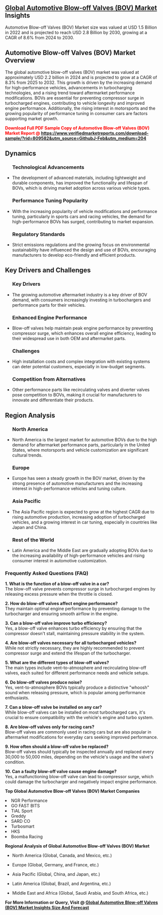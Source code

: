 <h2><a href="https://www.verifiedmarketreports.com/download-sample/?rid=809582&amp;utm_source=GithubJ&amp;utm_medium=204" target="_blank">Global Automotive Blow-off Valves (BOV) Market</a> Insights</h2><p>Automotive Blow-off Valves (BOV) Market size was valued at USD 1.5 Billion in 2022 and is projected to reach USD 2.8 Billion by 2030, growing at a CAGR of 8.6% from 2024 to 2030.</p><p> <h2>Automotive Blow-off Valves (BOV) Market Overview</h2> <p>The global automotive blow-off valves (BOV) market was valued at approximately USD 2.2 billion in 2024 and is projected to grow at a CAGR of 8.3% from 2025 to 2032. This growth is driven by the increasing demand for high-performance vehicles, advancements in turbocharging technologies, and a rising trend toward aftermarket performance modifications. BOVs are essential for preventing compressor surge in turbocharged engines, contributing to vehicle longevity and improved engine performance. Additionally, the rising interest in motorsports and the growing popularity of performance tuning in consumer cars are factors supporting market growth.</p> <p><strong><p><span class=""><span style="color: #ff0000;"><strong>Download Full PDF Sample Copy of Automotive Blow-off Valves (BOV) Market Report</strong> @ </span><a href="https://www.verifiedmarketreports.com/download-sample/?rid=809582&amp;utm_source=GithubJ-Feb&amp;utm_medium=204" target="_blank">https://www.verifiedmarketreports.com/download-sample/?rid=809582&amp;utm_source=GithubJ-Feb&amp;utm_medium=204</a></span></p></strong></p> <h2>Dynamics</h2> <ul> <h3>Technological Advancements</h3> <li>The development of advanced materials, including lightweight and durable components, has improved the functionality and lifespan of BOVs, which is driving market adoption across various vehicle types.</li> <h3>Performance Tuning Popularity</h3> <li>With the increasing popularity of vehicle modifications and performance tuning, particularly in sports cars and racing vehicles, the demand for high-performance BOVs has surged, contributing to market expansion.</li> <h3>Regulatory Standards</h3> <li>Strict emissions regulations and the growing focus on environmental sustainability have influenced the design and use of BOVs, encouraging manufacturers to develop eco-friendly and efficient products.</li> </ul> <h2>Key Drivers and Challenges</h2> <ul> <h3>Key Drivers</h3> <li>The growing automotive aftermarket industry is a key driver of BOV demand, with consumers increasingly investing in turbochargers and performance parts for their vehicles.</li> <h3>Enhanced Engine Performance</h3> <li>Blow-off valves help maintain peak engine performance by preventing compressor surge, which enhances overall engine efficiency, leading to their widespread use in both OEM and aftermarket parts.</li> <h3>Challenges</h3> <li>High installation costs and complex integration with existing systems can deter potential customers, especially in low-budget segments.</li> <h3>Competition from Alternatives</h3> <li>Other performance parts like recirculating valves and diverter valves pose competition to BOVs, making it crucial for manufacturers to innovate and differentiate their products.</li> </ul> <h2>Region Analysis</h2> <ul> <h3>North America</h3> <li>North America is the largest market for automotive BOVs due to the high demand for aftermarket performance parts, particularly in the United States, where motorsports and vehicle customization are significant cultural trends.</li> <h3>Europe</h3> <li>Europe has seen a steady growth in the BOV market, driven by the strong presence of automotive manufacturers and the increasing interest in high-performance vehicles and tuning culture.</li> <h3>Asia Pacific</h3> <li>The Asia Pacific region is expected to grow at the highest CAGR due to rising automotive production, increasing adoption of turbocharged vehicles, and a growing interest in car tuning, especially in countries like Japan and China.</li> <h3>Rest of the World</h3> <li>Latin America and the Middle East are gradually adopting BOVs due to the increasing availability of high-performance vehicles and rising consumer interest in automotive customization.</li> </ul> <h3>Frequently Asked Questions (FAQ)</h3> <p><strong>1. What is the function of a blow-off valve in a car?</strong><br>The blow-off valve prevents compressor surge in turbocharged engines by releasing excess pressure when the throttle is closed.</p> <p><strong>2. How do blow-off valves affect engine performance?</strong><br>They maintain optimal engine performance by preventing damage to the turbocharger and ensuring smooth airflow in the engine.</p> <p><strong>3. Can a blow-off valve improve turbo efficiency?</strong><br>Yes, a blow-off valve enhances turbo efficiency by ensuring that the compressor doesn't stall, maintaining pressure stability in the system.</p> <p><strong>4. Are blow-off valves necessary for all turbocharged vehicles?</strong><br>While not strictly necessary, they are highly recommended to prevent compressor surge and extend the lifespan of the turbocharger.</p> <p><strong>5. What are the different types of blow-off valves?</strong><br>The main types include vent-to-atmosphere and recirculating blow-off valves, each suited for different performance needs and vehicle setups.</p> <p><strong>6. Do blow-off valves produce noise?</strong><br>Yes, vent-to-atmosphere BOVs typically produce a distinctive "whoosh" sound when releasing pressure, which is popular among performance enthusiasts.</p> <p><strong>7. Can a blow-off valve be installed on any car?</strong><br>While blow-off valves can be installed on most turbocharged cars, it's crucial to ensure compatibility with the vehicle's engine and turbo system.</p> <p><strong>8. Are blow-off valves only for racing cars?</strong><br>Blow-off valves are commonly used in racing cars but are also popular in aftermarket modifications for everyday cars seeking improved performance.</p> <p><strong>9. How often should a blow-off valve be replaced?</strong><br>Blow-off valves should typically be inspected annually and replaced every 30,000 to 50,000 miles, depending on the vehicle's usage and the valve's condition.</p> <p><strong>10. Can a faulty blow-off valve cause engine damage?</strong><br>Yes, a malfunctioning blow-off valve can lead to compressor surge, which could damage the turbocharger and negatively impact engine performance.</p> </p><p><strong>Top Global Automotive Blow-off Valves (BOV) Market Companies</strong></p><div data-test-id=""><p><li>NGR Performance</li><li> GO FAST BITS</li><li> TiAL Sport</li><li> Greddy</li><li> SARD CO</li><li> Turbosmart</li><li> HKS</li><li> Boomba Racing</li></p><div><strong>Regional Analysis of&nbsp;Global Automotive Blow-off Valves (BOV) Market</strong></div><ul><li dir="ltr"><p dir="ltr">North America&nbsp;(Global, Canada, and Mexico, etc.)</p></li><li dir="ltr"><p dir="ltr">Europe (Global, Germany, and France, etc.)</p></li><li dir="ltr"><p dir="ltr">Asia Pacific&nbsp;(Global, China, and Japan, etc.)</p></li><li dir="ltr"><p dir="ltr">Latin America&nbsp;(Global, Brazil, and Argentina, etc.)</p></li><li dir="ltr">Middle East and Africa&nbsp;(Global, Saudi Arabia, and South Africa, etc.)</li></ul><p><strong>For More Information or Query, Visit @&nbsp;</strong><strong><a href="https://www.verifiedmarketreports.com/product/automotive-blow-off-valves-bov-market/?utm_source=GithubJ&amp;utm_medium=204" target="_blank">Global Automotive Blow-off Valves (BOV) Market Insights Size And Forecast</a></strong></p></div>
